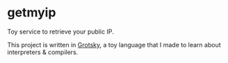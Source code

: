 # getmyip
Toy service to retrieve your public IP.

This project is written in [Grotsky](https://github.com/mliezun/grotsky), a toy language that I made to learn about interpreters & compilers.

